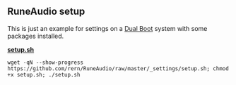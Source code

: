 RuneAudio setup
---

This is just an example for settings on a [Dual Boot](https://github.com/rern/RPi2-3.Dual.Boot-Rune.OSMC) system with some packages installed.  

[**setup.sh**](https://github.com/rern/RuneAudio/blob/master/_settings/setup.sh)
```
wget -qN --show-progress https://github.com/rern/RuneAudio/raw/master/_settings/setup.sh; chmod +x setup.sh; ./setup.sh
```
